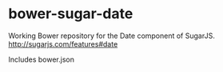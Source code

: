 bower-sugar-date
==================

Working Bower repository for the Date component of SugarJS. http://sugarjs.com/features#date

Includes bower.json
